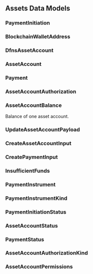 
## Assets Data Models   


### PaymentInitiation
 
    

### BlockchainWalletAddress
 
    

### DfnsAssetAccount
 
    

### AssetAccount
 
    

### Payment
 
    

### AssetAccountAuthorization
 
    

### AssetAccountBalance
Balance of one asset account. 
    

### UpdateAssetAccountPayload
 
    

### CreateAssetAccountInput
 
    

### CreatePaymentInput
 
    

### InsufficientFunds
 
    

### PaymentInstrument
 
    

### PaymentInstrumentKind
 
    

### PaymentInitiationStatus
 
    

### AssetAccountStatus
 
    

### PaymentStatus
 
    

### AssetAccountAuthorizationKind
 
    

### AssetAccountPermissions
 
    
